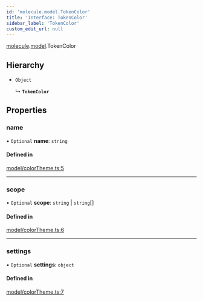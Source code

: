 ```yaml
---
id: 'molecule.model.TokenColor'
title: 'Interface: TokenColor'
sidebar_label: 'TokenColor'
custom_edit_url: null
---
```


[molecule](../namespaces/molecule).[model](../namespaces/molecule.model).TokenColor

## Hierarchy

-   `Object`

    ↳ **`TokenColor`**

## Properties

### name

• `Optional` **name**: `string`

#### Defined in

[model/colorTheme.ts:5](https://github.com/DTStack/molecule/blob/ff1a27ef/src/model/colorTheme.ts#L5)

---

### scope

• `Optional` **scope**: `string` \| `string`[]

#### Defined in

[model/colorTheme.ts:6](https://github.com/DTStack/molecule/blob/ff1a27ef/src/model/colorTheme.ts#L6)

---

### settings

• `Optional` **settings**: `object`

#### Defined in

[model/colorTheme.ts:7](https://github.com/DTStack/molecule/blob/ff1a27ef/src/model/colorTheme.ts#L7)

